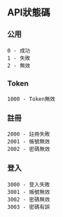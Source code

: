 ## API狀態碼
### 公用
    0 - 成功
    1 - 失敗
    2 - 無效
### Token
    1000 - Token無效
### 註冊
    2000 - 註冊失敗
    2001 - 帳號無效
    2002 - 密碼無效
### 登入
    3000 - 登入失敗
    3001 - 帳號無效
    3002 - 密碼無效
    3003 - 密碼有誤